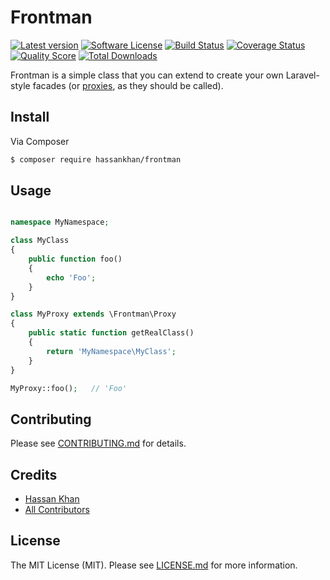 # Frontman

[![Latest version][ico-version]][link-composer]
[![Software License][ico-license]](LICENSE.md)
[![Build Status][ico-travis]][link-travis]
[![Coverage Status][ico-scrutinizer]][link-scrutinizer]
[![Quality Score][ico-code-quality]][link-code-quality]
[![Total Downloads][ico-downloads]][link-downloads]

Frontman is a simple class that you can extend to create your own Laravel-style facades (or [proxies](http://en.wikipedia.org/wiki/Proxy_pattern), as they should be called).

## Install

Via Composer

``` bash
$ composer require hassankhan/frontman
```

## Usage

```php

namespace MyNamespace;

class MyClass
{
    public function foo()
    {
        echo 'Foo';
    }
}

class MyProxy extends \Frontman\Proxy
{
    public static function getRealClass()
    {
        return 'MyNamespace\MyClass';
    }
}

MyProxy::foo();   // 'Foo'
```

## Contributing

Please see [CONTRIBUTING.md](CONTRIBUTING.md) for details.

## Credits

- [Hassan Khan](https://github.com/hassankhan)
- [All Contributors](https://github.com/hassankhan/frontman/contributors)

## License

The MIT License (MIT). Please see [LICENSE.md](LICENSE.md) for more information.

[ico-version]: https://img.shields.io/github/release/hassankhan/frontman.svg?style=flat-square
[ico-license]: https://img.shields.io/badge/license-MIT-brightgreen.svg?style=flat-square
[ico-travis]: https://img.shields.io/travis/hassankhan/frontman/master.svg?style=flat-square
[ico-scrutinizer]: https://img.shields.io/scrutinizer/coverage/g/hassankhan/frontman.svg?style=flat-square
[ico-code-quality]: https://img.shields.io/scrutinizer/g/hassankhan/frontman.svg?style=flat-square
[ico-downloads]: https://img.shields.io/packagist/dt/hassankhan/frontman.svg?style=flat-square

[link-composer]: https://github.com/hassankhan/frontman/releases
[link-travis]: https://travis-ci.org/hassankhan/frontman
[link-scrutinizer]: https://scrutinizer-ci.com/g/hassankhan/frontman/code-structure
[link-code-quality]: https://scrutinizer-ci.com/g/hassankhan/frontman
[link-downloads]: https://packagist.org/packages/hassankhan/frontman

